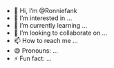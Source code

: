 - 👋 Hi, I’m @Ronniefank
- 👀 I’m interested in ...
- 🌱 I’m currently learning ...
- 💞️ I’m looking to collaborate on ...
- 📫 How to reach me ...
- 😄 Pronouns: ...
- ⚡ Fun fact: ...

<!---
Ronniefank/Ronniefank is a ✨ special ✨ repository because its `README.md` (this file) appears on your GitHub profile.
You can click the Preview link to take a look at your changes.
--->
